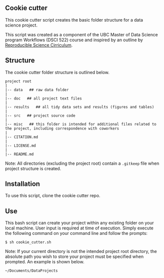 ## Cookie cutter

This cookie cutter script creates the basic folder structure for a data science project. 

This script was created as a component of the UBC Master of Data Science program Workflows (DSCI 522) course and inspired by an outline by [Reproducible Science Cirriculum](https://github.com/Reproducible-Science-Curriculum/rr-init). 

## Structure

The cookie cutter folder structure is outlined below.
```
project root
|
|-- data   ## raw data folder 
|
|-- doc   ## all project text files 
|
|-- results   ## all tidy data sets and results (figures and tables)
|
|-- src   ## project source code 
|
|-- misc   ## this folder is intended for additional files related to the project, including correspondence with coworkers 
|
|-- CITATION.md
|
|-- LICENSE.md
|
|-- README.md 
```

Note: All directories (excluding the project root) contain a `.gitkeep` file when project structure is created.  


## Installation 

To use this script, clone the cookie cutter repo. 

## Use

This bash script can create your project within any existing folder on your local machine. User input is required at time of execution. Simply execute the following command on your command line and follow the prompts:

`$ sh cookie_cutter.sh` 

Note: If your current directory is not the intended project root directory, the absolute path you wish to store your project must be specified when prompted. An example is shown below.

`~/Documents/DataProjects` 
